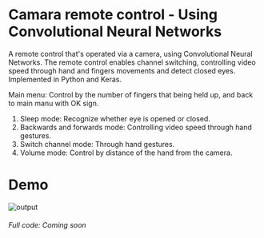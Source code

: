 # Camara remote control - Using Convolutional Neural Networks

A remote control that's operated via a camera, using Convolutional Neural Networks.
The remote control enables channel switching, controlling video speed through hand and fingers movements and detect closed eyes.
Implemented in Python and Keras.


Main menu: Control by the number of fingers that being held up, and back to main manu with OK sign.

1) Sleep mode: Recognize whether eye is opened or closed.
2) Backwards and forwards mode: Controlling video speed through hand gestures.
3) Switch channel mode: Through hand gestures.
4) Volume mode: Control by distance of the hand from the camera. 

# Demo
![output](https://user-images.githubusercontent.com/40145410/69492386-fa03be80-0eaa-11ea-9da5-c10a2a694e19.gif)


###### Full code: Coming soon
